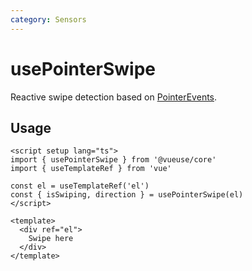```yaml
---
category: Sensors
---
```


# usePointerSwipe

Reactive swipe detection based on [PointerEvents](https://developer.mozilla.org/en-US/docs/Web/API/PointerEvent).

## Usage

```vue
<script setup lang="ts">
import { usePointerSwipe } from '@vueuse/core'
import { useTemplateRef } from 'vue'

const el = useTemplateRef('el')
const { isSwiping, direction } = usePointerSwipe(el)
</script>

<template>
  <div ref="el">
    Swipe here
  </div>
</template>
```

